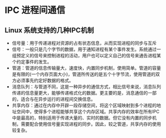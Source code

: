# IPC 进程间通信

## Linux 系统支持的几种IPC机制

- 信号量：用于传递进程对资源的占有状态信息，从而实现进程的同步与互斥
- 信号：一般只是几个字节的数据，用于通知进程有某个事件发生。系统通过一组预定义的信号来控制进程的活动，用户也可以定义自己的信号来通告进程某个约定事件的发生。
- 管道：管道的信息传输量大，速度快，内置同步机制，使用简单。管道的容量是有限的(一个内存页面大小)，管道所传送的是五个十字节流，使用管道的双方必须事先约定好数据的格式。
- 消息队列：与管道不同，这是一种异步的通信方式，相比信号来说，消息队列传递的信息量更大，能够传递格式化的数据。更主要的是，消息通信的一部的，适合与在异步运行的进程间交换信息。
- 共享内存：通过在内存中开辟一段存储空间，将这个区域映射到多个进程的地址空间中，使得多个进程能够共享这个内存区域。共享内存的效率在所有IPC中是最高的，特别适用于传递大量的、实时的数据。但它没有内置的同步机制，需要配合使用信号量实现进程的同步。因此，较之管道，共享内存的使用较复杂。